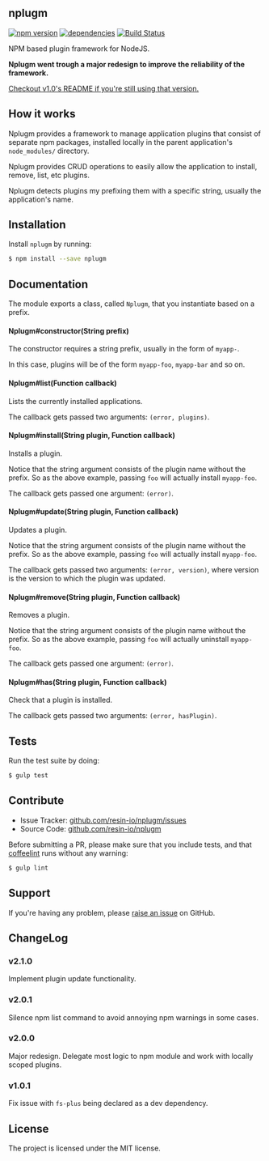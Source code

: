 nplugm
---------

[![npm version](https://badge.fury.io/js/nplugm.svg)](http://badge.fury.io/js/nplugm)
[![dependencies](https://david-dm.org/resin-io/nplugm.png)](https://david-dm.org/resin-io/nplugm.png)
[![Build Status](https://travis-ci.org/resin-io/nplugm.svg?branch=master)](https://travis-ci.org/resin-io/nplugm)

NPM based plugin framework for NodeJS.

**Nplugm went trough a major redesign to improve the reliability of the framework.**

[Checkout v1.0's README if you're still using that version.](https://github.com/resin-io/nplugm/blob/v1.0.1/README.md)

How it works
------------

Nplugm provides a framework to manage application plugins that consist of separate npm packages, installed locally in the parent application's `node_modules/` directory.

Nplugm provides CRUD operations to easily allow the application to install, remove, list, etc plugins.

Nplugm detects plugins my prefixing them with a specific string, usually the application's name.

Installation
------------

Install `nplugm` by running:

```sh
$ npm install --save nplugm
```

Documentation
-------------

The module exports a class, called `Nplugm`, that you instantiate based on a prefix.

#### Nplugm#constructor(String prefix)

The constructor requires a string prefix, usually in the form of `myapp-`.

In this case, plugins will be of the form `myapp-foo`, `myapp-bar` and so on.

#### Nplugm#list(Function callback)

Lists the currently installed applications.

The callback gets passed two arguments: `(error, plugins)`.

#### Nplugm#install(String plugin, Function callback)

Installs a plugin.

Notice that the string argument consists of the plugin name without the prefix. So as the above example, passing `foo` will actually install `myapp-foo`.

The callback gets passed one argument: `(error)`.

#### Nplugm#update(String plugin, Function callback)

Updates a plugin.

Notice that the string argument consists of the plugin name without the prefix. So as the above example, passing `foo` will actually install `myapp-foo`.

The callback gets passed two arguments: `(error, version)`, where version is the version to which the plugin was updated.

#### Nplugm#remove(String plugin, Function callback)

Removes a plugin.

Notice that the string argument consists of the plugin name without the prefix. So as the above example, passing `foo` will actually uninstall `myapp-foo`.

The callback gets passed one argument: `(error)`.

#### Nplugm#has(String plugin, Function callback)

Check that a plugin is installed.

The callback gets passed two arguments: `(error, hasPlugin)`.

Tests
-----

Run the test suite by doing:

```sh
$ gulp test
```

Contribute
----------

- Issue Tracker: [github.com/resin-io/nplugm/issues](https://github.com/resin-io/nplugm/issues)
- Source Code: [github.com/resin-io/nplugm](https://github.com/resin-io/nplugm)

Before submitting a PR, please make sure that you include tests, and that [coffeelint](http://www.coffeelint.org/) runs without any warning:

```sh
$ gulp lint
```

Support
-------

If you're having any problem, please [raise an issue](https://github.com/resin-io/nplugm/issues/new) on GitHub.

ChangeLog
---------

### v2.1.0

Implement plugin update functionality.

### v2.0.1

Silence npm list command to avoid annoying npm warnings in some cases.

### v2.0.0

Major redesign. Delegate most logic to npm module and work with locally scoped plugins.

### v1.0.1

Fix issue with `fs-plus` being declared as a dev dependency.

License
-------

The project is licensed under the MIT license.
